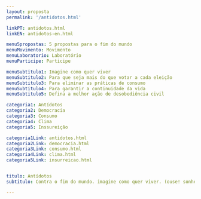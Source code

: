 ```yaml
---
layout: proposta
permalink: '/antidotos.html'

linkPT: antidotos.html
linkEN: antidotos-en.html

menu5propostas: 5 propostas para o fim do mundo
menuMovimento: Movimento
menuLaboratorio: Laboratório
menuParticipe: Participe

menuSubtitulo1: Imagine como quer viver
menuSubtitulo2: Para que seja mais do que votar a cada eleição
menuSubtitulo3: Para eliminar as práticas de consumo
menuSubtitulo4: Para garantir a continuidade da vida
menuSubtitulo5: Defina a melhor ação de desobediência civil

categoria1: Antídotos
categoria2: Democracia
categoria3: Consumo
categoria4: Clima
categoria5: Inssureição

categoria1Link: antidotos.html
categoria2Link: democracia.html
categoria3Link: consumo.html
categoria4Link: clima.html
categoria5Link: insurreicao.html


titulo: Antídotos
subtitulo: Contra o fim do mundo. imagine como quer viver. (ouse! sonhe, crie, extrapole a razão)

---
```

